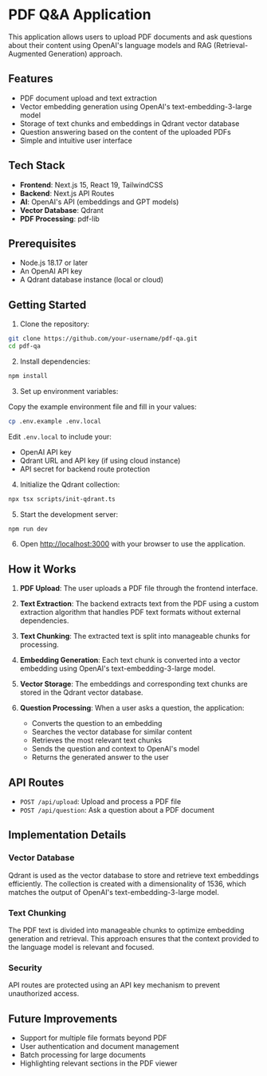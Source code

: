 # PDF Q&A Application

This application allows users to upload PDF documents and ask questions about their content using OpenAI's language models and RAG (Retrieval-Augmented Generation) approach.

## Features

- PDF document upload and text extraction
- Vector embedding generation using OpenAI's text-embedding-3-large model
- Storage of text chunks and embeddings in Qdrant vector database
- Question answering based on the content of the uploaded PDFs
- Simple and intuitive user interface

## Tech Stack

- **Frontend**: Next.js 15, React 19, TailwindCSS
- **Backend**: Next.js API Routes
- **AI**: OpenAI's API (embeddings and GPT models)
- **Vector Database**: Qdrant
- **PDF Processing**: pdf-lib

## Prerequisites

- Node.js 18.17 or later
- An OpenAI API key
- A Qdrant database instance (local or cloud)

## Getting Started

1. Clone the repository:

```bash
git clone https://github.com/your-username/pdf-qa.git
cd pdf-qa
```

2. Install dependencies:

```bash
npm install
```

3. Set up environment variables:

Copy the example environment file and fill in your values:

```bash
cp .env.example .env.local
```

Edit `.env.local` to include your:
- OpenAI API key
- Qdrant URL and API key (if using cloud instance)
- API secret for backend route protection

4. Initialize the Qdrant collection:

```bash
npx tsx scripts/init-qdrant.ts
```

5. Start the development server:

```bash
npm run dev
```

6. Open [http://localhost:3000](http://localhost:3000) with your browser to use the application.

## How it Works

1. **PDF Upload**: The user uploads a PDF file through the frontend interface.

2. **Text Extraction**: The backend extracts text from the PDF using a custom extraction algorithm that handles PDF text formats without external dependencies.

3. **Text Chunking**: The extracted text is split into manageable chunks for processing.

4. **Embedding Generation**: Each text chunk is converted into a vector embedding using OpenAI's text-embedding-3-large model.

5. **Vector Storage**: The embeddings and corresponding text chunks are stored in the Qdrant vector database.

6. **Question Processing**: When a user asks a question, the application:
   - Converts the question to an embedding
   - Searches the vector database for similar content
   - Retrieves the most relevant text chunks
   - Sends the question and context to OpenAI's model
   - Returns the generated answer to the user

## API Routes

- `POST /api/upload`: Upload and process a PDF file
- `POST /api/question`: Ask a question about a PDF document

## Implementation Details

### Vector Database
Qdrant is used as the vector database to store and retrieve text embeddings efficiently. The collection is created with a dimensionality of 1536, which matches the output of OpenAI's text-embedding-3-large model.

### Text Chunking
The PDF text is divided into manageable chunks to optimize embedding generation and retrieval. This approach ensures that the context provided to the language model is relevant and focused.

### Security
API routes are protected using an API key mechanism to prevent unauthorized access.

## Future Improvements

- Support for multiple file formats beyond PDF
- User authentication and document management
- Batch processing for large documents
- Highlighting relevant sections in the PDF viewer
